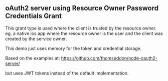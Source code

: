 oAuth2 server using Resource Owner Password Credentials Grant
-------------------------------------------------------------

This grant type is used where the client is trusted by the resource owner.
eg. a native ios app where the resource owner is the user and the client was created by the service owner.

This demo just uses memory for the token and credential storage.

Based on the examples at:
https://github.com/thomseddon/node-oauth2-server/

but uses JWT tokens instead of the default implementation.




